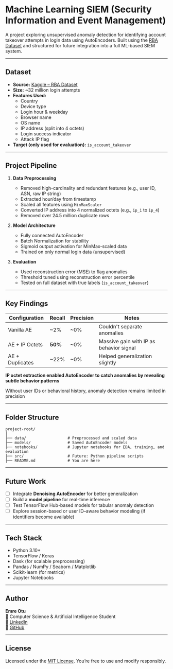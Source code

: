 
# Machine Learning SIEM (Security Information and Event Management)

A project exploring unsupervised anomaly detection for identifying account takeover attempts in login data using AutoEncoders. Built using the [RBA Dataset](https://www.kaggle.com/datasets/dasgroup/rba-dataset) and structured for future integration into a full ML-based SIEM system.

---

## Dataset

- **Source:** [Kaggle – RBA Dataset](https://www.kaggle.com/datasets/dasgroup/rba-dataset)
- **Size:** ~32 million login attempts
- **Features Used:**
  - Country
  - Device type
  - Login hour & weekday
  - Browser name
  - OS name
  - IP address (split into 4 octets)
  - Login success indicator
  - Attack IP flag
- **Target (only used for evaluation):** `is_account_takeover`

---

## Project Pipeline

1. **Data Preprocessing**
   - Removed high-cardinality and redundant features (e.g., user ID, ASN, raw IP string)
   - Extracted hour/day from timestamp
   - Scaled all features using `MinMaxScaler`
   - Converted IP address into 4 normalized octets (e.g., `ip_1` to `ip_4`)
   - Removed over 24.5 million duplicate rows

2. **Model Architecture**
   - Fully connected AutoEncoder
   - Batch Normalization for stability
   - Sigmoid output activation for MinMax-scaled data
   - Trained on only normal login data (unsupervised)

3. **Evaluation**
   - Used reconstruction error (MSE) to flag anomalies
   - Threshold tuned using reconstruction error percentile
   - Tested on full dataset with true labels (`is_account_takeover`)

---

## Key Findings

| Configuration   | Recall  | Precision | Notes                                   |
|-----------------|---------|-----------|-----------------------------------------|
| Vanilla AE      | ~2%     | ~0%       | Couldn't separate anomalies             |
| AE + IP Octets  | **50%** | ~0%       | Massive gain with IP as behavior signal |
| AE + Duplicates | ~22%    | ~0%       | Helped generalization slightly          |

**IP octet extraction enabled AutoEncoder to catch anomalies by revealing subtle behavior patterns**

Without user IDs or behavioral history, anomaly detection remains limited in precision

---

## Folder Structure

```
project-root/
│
├── data/                  # Preprocessed and scaled data
├── models/                # Saved AutoEncoder models
├── notebooks/             # Jupyter notebooks for EDA, training, and evaluation
├── src/                   # Future: Python pipeline scripts
├── README.md              # You are here
```

---

## Future Work

- [ ] Integrate **Denoising AutoEncoder** for better generalization
- [ ] Build a **model pipeline** for real-time inference
- [ ] Test TensorFlow Hub-based models for tabular anomaly detection
- [ ] Explore session-based or user ID–aware behavior modeling (if identifiers become available)

---

## Tech Stack

- Python 3.10+
- TensorFlow / Keras
- Dask (for scalable preprocessing)
- Pandas / NumPy / Seaborn / Matplotlib
- Scikit-learn (for metrics)
- Jupyter Notebooks

---

## Author

**Emre Otu**  
📍 Computer Science & Artificial Intelligence Student  
🔗 [LinkedIn](https://www.linkedin.com/in/emreotu)  
📂 [GitHub](https://github.com/otuemre)

---

## License
Licensed under the [MIT License](LICENSE.md). You’re free to use and modify responsibly.